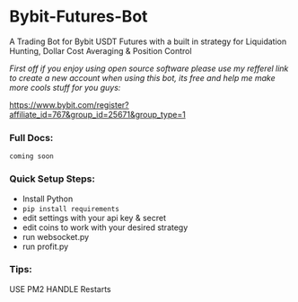 # Bybit-Futures-Bot
A Trading Bot for Bybit USDT Futures with a built in strategy for Liquidation Hunting, Dollar Cost Averaging &amp; Position Control


*First off if you enjoy using open source software please use my refferel link to create a new account when using this bot, its free and help me make more cools stuff for you guys:*

https://www.bybit.com/register?affiliate_id=767&group_id=25671&group_type=1


### Full Docs:

```coming soon```


### Quick Setup Steps:
- Install Python
- ```pip install requirements```
- edit settings with your api key & secret
- edit coins to work with your desired strategy
- run websocket.py
- run profit.py


### Tips:

USE PM2 HANDLE Restarts
